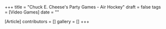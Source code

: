+++
title = "Chuck E. Cheese's Party Games - Air Hockey"
draft = false
tags = [Video Games]
date = ""

[Article]
contributors = []
gallery = []
+++